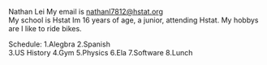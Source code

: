 Nathan Lei 
My email is nathanl7812@hstat.org   
My school is Hstat
Im 16 years of age, a junior, attending Hstat. My hobbys are I like to ride bikes.

Schedule:
1.Alegbra
2.Spanish   
3.US History
4.Gym
5.Physics
6.Ela
7.Software
8.Lunch